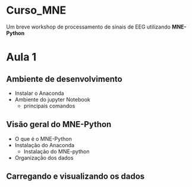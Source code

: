# Curso_MNE
Um breve workshop de processamento de sinais de EEG utilizando **MNE-Python** 

# **Aula 1**

## Ambiente de desenvolvimento
- Instalar o Anaconda 
- Ambiente do jupyter Notebook
    - principais comandos

## Visão geral do MNE-Python
- O que é o MNE-Python
- Instalação do Anaconda
    - Instalação do MNE-python
- Organização dos dados

## Carregando e visualizando os dados 


